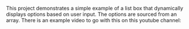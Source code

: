 This project demonstrates a simple example of a list box that dynamically displays options based on user input. The options are sourced from an array. There is an example video to go with this on this youtube channel:
